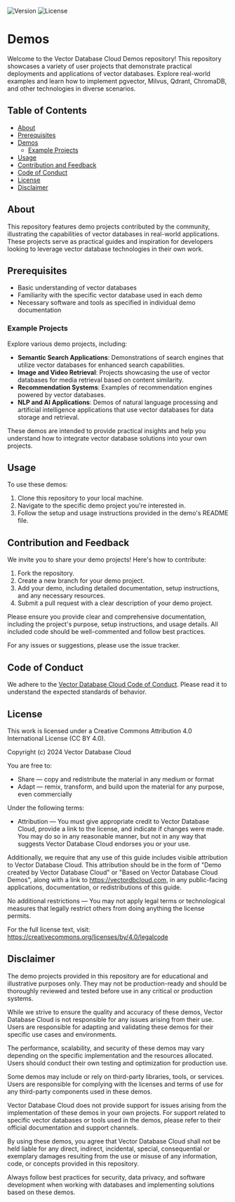 ![Version](https://img.shields.io/badge/version-1.0.0-blue.svg)
![License](https://img.shields.io/badge/license-CC%20BY%204.0-green.svg)

# Demos

Welcome to the Vector Database Cloud Demos repository! This repository showcases a variety of user projects that demonstrate practical deployments and applications of vector databases. Explore real-world examples and learn how to implement pgvector, Milvus, Qdrant, ChromaDB, and other technologies in diverse scenarios.

## Table of Contents

- [About](#about)
- [Prerequisites](#prerequisites)
- [Demos](#demos)
  - [Example Projects](#example-projects)
- [Usage](#usage)
- [Contribution and Feedback](#contribution-and-feedback)
- [Code of Conduct](#code-of-conduct)
- [License](#license)
- [Disclaimer](#disclaimer)


## About

This repository features demo projects contributed by the community, illustrating the capabilities of vector databases in real-world applications. These projects serve as practical guides and inspiration for developers looking to leverage vector database technologies in their own work.

## Prerequisites

- Basic understanding of vector databases
- Familiarity with the specific vector database used in each demo
- Necessary software and tools as specified in individual demo documentation

### Example Projects

Explore various demo projects, including:

- **Semantic Search Applications**: Demonstrations of search engines that utilize vector databases for enhanced search capabilities.
- **Image and Video Retrieval**: Projects showcasing the use of vector databases for media retrieval based on content similarity.
- **Recommendation Systems**: Examples of recommendation engines powered by vector databases.
- **NLP and AI Applications**: Demos of natural language processing and artificial intelligence applications that use vector databases for data storage and retrieval.

These demos are intended to provide practical insights and help you understand how to integrate vector database solutions into your own projects.

## Usage

To use these demos:

1. Clone this repository to your local machine.
2. Navigate to the specific demo project you're interested in.
3. Follow the setup and usage instructions provided in the demo's README file.

## Contribution and Feedback

We invite you to share your demo projects! Here's how to contribute:

1. Fork the repository.
2. Create a new branch for your demo project.
3. Add your demo, including detailed documentation, setup instructions, and any necessary resources.
4. Submit a pull request with a clear description of your demo project.

Please ensure you provide clear and comprehensive documentation, including the project's purpose, setup instructions, and usage details. All included code should be well-commented and follow best practices.

For any issues or suggestions, please use the issue tracker.

## Code of Conduct

We adhere to the [Vector Database Cloud Code of Conduct](https://github.com/VectorDBCloud/Community/blob/main/CODE_OF_CONDUCT.md). Please read it to understand the expected standards of behavior.


## License

This work is licensed under a Creative Commons Attribution 4.0 International License (CC BY 4.0).

Copyright (c) 2024 Vector Database Cloud

You are free to:
- Share — copy and redistribute the material in any medium or format
- Adapt — remix, transform, and build upon the material for any purpose, even commercially

Under the following terms:
- Attribution — You must give appropriate credit to Vector Database Cloud, provide a link to the license, and indicate if changes were made. You may do so in any reasonable manner, but not in any way that suggests Vector Database Cloud endorses you or your use.

Additionally, we require that any use of this guide includes visible attribution to Vector Database Cloud. This attribution should be in the form of "Demo created by Vector Database Cloud" or "Based on Vector Database Cloud Demos", along with a link to https://vectordbcloud.com, in any public-facing applications, documentation, or redistributions of this guide.

No additional restrictions — You may not apply legal terms or technological measures that legally restrict others from doing anything the license permits.

For the full license text, visit: https://creativecommons.org/licenses/by/4.0/legalcode



## Disclaimer

The demo projects provided in this repository are for educational and illustrative purposes only. They may not be production-ready and should be thoroughly reviewed and tested before use in any critical or production systems.

While we strive to ensure the quality and accuracy of these demos, Vector Database Cloud is not responsible for any issues arising from their use. Users are responsible for adapting and validating these demos for their specific use cases and environments.

The performance, scalability, and security of these demos may vary depending on the specific implementation and the resources allocated. Users should conduct their own testing and optimization for production use.

Some demos may include or rely on third-party libraries, tools, or services. Users are responsible for complying with the licenses and terms of use for any third-party components used in these demos.

Vector Database Cloud does not provide support for issues arising from the implementation of these demos in your own projects. For support related to specific vector databases or tools used in the demos, please refer to their official documentation and support channels.

By using these demos, you agree that Vector Database Cloud shall not be held liable for any direct, indirect, incidental, special, consequential or exemplary damages resulting from the use or misuse of any information, code, or concepts provided in this repository.

Always follow best practices for security, data privacy, and software development when working with databases and implementing solutions based on these demos.
